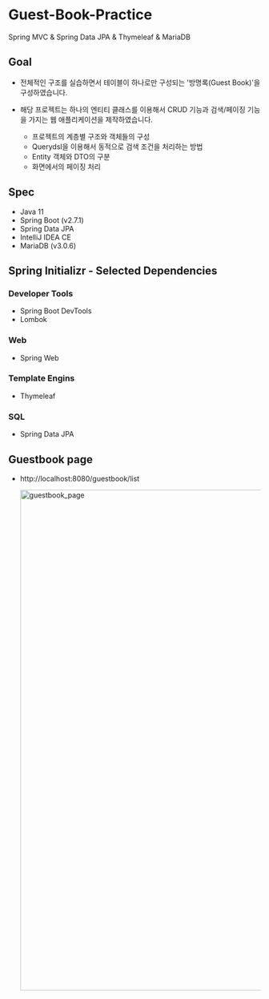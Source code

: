 # Guest-Book-Practice
Spring MVC &amp; Spring Data JPA &amp; Thymeleaf &amp; MariaDB



## Goal
- 전체적인 구조를 실습하면서 테이블이 하나로만 구성되는 '방명록(Guest Book)'을 구성하였습니다.
- 해당 프로젝트는 하나의 엔티티 클래스를 이용해서 CRUD 기능과 검색/페이징 기능을 가지는 웹 애플리케이션을 제작하였습니다.

  - 프로젝트의 계층별 구조와 객체들의 구성
  - Querydsl을 이용해서 동적으로 검색 조건을 처리하는 방법
  - Entity 객체와 DTO의 구분
  - 화면에서의 페이징 처리


## Spec
- Java 11
- Spring Boot (v2.7.1)
- Spring Data JPA
- IntelliJ IDEA CE
- MariaDB (v3.0.6)


## Spring Initializr - Selected Dependencies

### Developer Tools
- Spring Boot DevTools
- Lombok

### Web
- Spring Web

### Template Engins
- Thymeleaf

### SQL
- Spring Data JPA


## Guestbook page
- http://localhost:8080/guestbook/list

  <img width="1000" alt="guestbook_page" src="https://user-images.githubusercontent.com/83820185/179460599-f2d529f0-3dc4-4d2e-9664-fd52e9994686.png">


